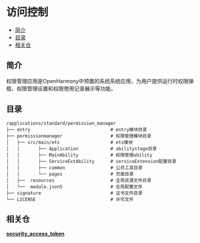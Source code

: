 # 访问控制<a name="ZH-CN_TOPIC_0000001101239136"></a>

 - [简介<a name="section11660541593"></a>](#简介)
 - [目录<a name="section161941989596"></a>](#目录)
 - [相关仓<a name="section1371113476307"></a>](#相关仓)

## 简介<a name="section11660541593"></a>

​		权限管理应用是OpenHarmony中预置的系统系统应用，为用户提供运行时权限弹框、权限管理设置和权限使用记录展示等功能。

## 目录<a name="section161941989596"></a>

```
/applications/standard/permission_manager
├── entry                              # entry模块目录
├── permissionmanager                  # 权限管理模块目录
│   ├── src/main/ets                   # ets模块
│   │       ├── Application            # abilitystage目录
│   │       ├── MainAbility            # 权限管理ability
│   │       ├── ServiceExtAbility      # serviceExtension配置目录
│   │       ├── common                 # 公共工具目录
│   │       └── pages                  # 页面目录
│   ├──  resources                     # 全局资源文件目录
│   └──  module.json5                  # 全局配置文件
├── signature                          # 证书文件目录
└── LICENSE                            # 许可文件
```

## 相关仓<a name="section1371113476307"></a>

**[security\_access\_token](https://gitee.com/openharmony/security_access_token/blob/master/README_zh.md)**
